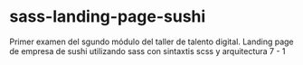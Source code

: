 # sass-landing-page-sushi
Primer examen del sgundo módulo del taller de talento digital.
Landing page de empresa de sushi utilizando sass con sintaxtis scss y arquitectura 7 - 1
